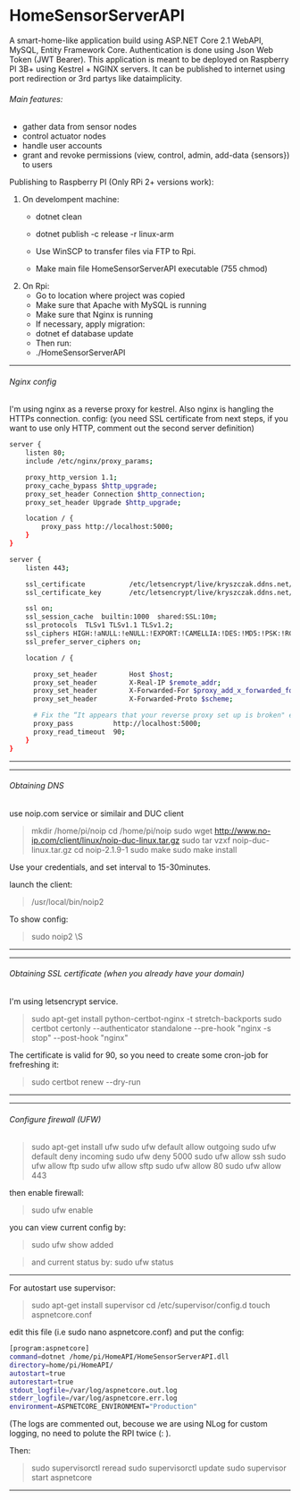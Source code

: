 # HomeSensorServerAPI

A smart-home-like application build using ASP.NET Core 2.1 WebAPI, MySQL, Entity Framework Core.
Authentication is done using Json Web Token (JWT Bearer).
This application is meant to be deployed on Raspberry PI 3B+ using Kestrel + NGINX servers.
It can be published to internet using port redirection or 3rd partys like dataimplicity.

###### Main features:
 * gather data from sensor nodes
 * control actuator nodes
 * handle user accounts
 * grant and revoke permissions (view, control, admin, add-data {sensors}) to users
 
 Publishing to Raspberry PI (Only RPi 2+ versions work):
 1. On develompent machine:
	* dotnet clean
	* dotnet publish -c release -r linux-arm
	
	* Use WinSCP to transfer files via FTP to Rpi.
	* Make main file HomeSensorServerAPI executable (755 chmod)
	
2) On Rpi:
	* Go to location where project was copied
	* Make sure that Apache with MySQL is running
	* Make sure that Nginx is running
	* If necessary, apply migration:
	* dotnet ef database update
	* Then run:
	* ./HomeSensorServerAPI


---
###### Nginx config
I'm using nginx as a reverse proxy for kestrel. Also nginx is hangling the HTTPs connection.
config: (you need SSL certificate from next steps, if you want to use only HTTP, comment out the second server definition)

```bash
server {
    listen 80;
    include /etc/nginx/proxy_params;

    proxy_http_version 1.1;
    proxy_cache_bypass $http_upgrade;
    proxy_set_header Connection $http_connection;
    proxy_set_header Upgrade $http_upgrade;

    location / {
        proxy_pass http://localhost:5000;
    }
}

server {
    listen 443;

    ssl_certificate           /etc/letsencrypt/live/kryszczak.ddns.net/fullchain.pem;
    ssl_certificate_key       /etc/letsencrypt/live/kryszczak.ddns.net/privkey.pem;

    ssl on;
    ssl_session_cache  builtin:1000  shared:SSL:10m;
    ssl_protocols  TLSv1 TLSv1.1 TLSv1.2;
    ssl_ciphers HIGH:!aNULL:!eNULL:!EXPORT:!CAMELLIA:!DES:!MD5:!PSK:!RC4;
    ssl_prefer_server_ciphers on;

    location / {

      proxy_set_header        Host $host;
      proxy_set_header        X-Real-IP $remote_addr;
      proxy_set_header        X-Forwarded-For $proxy_add_x_forwarded_for;
      proxy_set_header        X-Forwarded-Proto $scheme;

      # Fix the “It appears that your reverse proxy set up is broken" error.
      proxy_pass          http://localhost:5000;
      proxy_read_timeout  90;
    }
}
```
---

---
###### Obtaining DNS

use noip.com service or similair and DUC client

> mkdir /home/pi/noip
> cd /home/pi/noip
> sudo wget http://www.no-ip.com/client/linux/noip-duc-linux.tar.gz
> sudo tar vzxf noip-duc-linux.tar.gz
> cd noip-2.1.9-1
> sudo make
> sudo make install

Use your credentials, and set interval to 15-30minutes.

launch the client:
> /usr/local/bin/noip2

To show config:
> sudo noip2 \­S
---

---
###### Obtaining SSL certificate (when you already have your domain)
I'm using letsencrypt service. 

> sudo apt-get install python\-certbot\-nginx \-t stretch\-backports
> sudo certbot certonly \-\-authenticator standalone \-\-pre\-hook "nginx \-s stop" \-\-post\-hook "nginx"

The certificate is valid for 90, so you need to create some cron-job for frefreshing it:
> sudo certbot renew \-\-dry\-run
---


---
###### Configure firewall (UFW)

> sudo apt-get install ufw
> sudo ufw default allow outgoing
> sudo ufw default deny incoming
> sudo ufw deny 5000
> sudo ufw allow ssh
> sudo ufw allow ftp
> sudo ufw allow sftp
> sudo ufw allow 80
> sudo ufw allow 443

then enable firewall:
> sudo ufw enable

you can view current config by:
> sudo ufw show added

> and current status by:
> sudo ufw status
---
For autostart use supervisor:

> sudo apt-get install supervisor
> cd /etc/supervisor/config.d
> touch aspnetcore.conf 

edit this file (i.e sudo nano aspnetcore.conf) and put the config:
```bash
[program:aspnetcore]
command=dotnet /home/pi/HomeAPI/HomeSensorServerAPI.dll
directory=home/pi/HomeAPI/
autostart=true
autorestart=true
stdout_logfile=/var/log/aspnetcore.out.log
stderr_logfile=/var/log/aspnetcore.err.log
environment=ASPNETCORE_ENVIRONMENT="Production"
```

(The logs are commented out, becouse we are using NLog for custom logging, no need to polute the RPI twice (: ).

Then:
> sudo supervisorctl reread
> sudo supervisorctl update
> sudo supervisor start aspnetcore
---